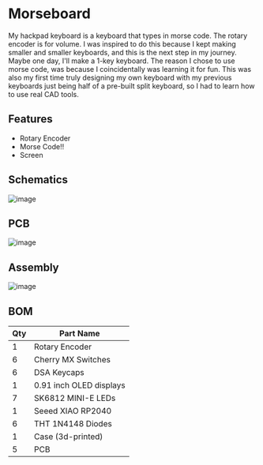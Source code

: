 # Morseboard

My hackpad keyboard is a keyboard that types in morse code. The rotary encoder is for volume. I was inspired to do this because I kept making smaller and smaller keyboards, and this is the next step in my journey. Maybe one day, I'll make a 1-key keyboard. The reason I chose to use morse code, was because I coincidentally was learning it for fun. This was also my first time truly designing my own keyboard with my previous keyboards just being half of a pre-built split keyboard, so I had to learn how to use real CAD tools.

## Features
- Rotary Encoder
- Morse Code!!
- Screen

## Schematics
![image](https://github.com/user-attachments/assets/3f3e6264-1c38-4d00-b877-8a2389f6636f)


## PCB
![image](https://github.com/user-attachments/assets/a1f1898f-5f43-4684-b375-9ace268cc1d4)

## Assembly
![image](https://github.com/user-attachments/assets/663dde31-54d7-4958-a3b0-6a155dca97db)

## BOM

| Qty | Part Name               |
|-----|-------------------------|
| 1   | Rotary Encoder          |
| 6   | Cherry MX Switches      |
| 6   | DSA Keycaps             |
| 1   | 0.91 inch OLED displays |
| 7   | SK6812 MINI-E LEDs      |
| 1   | Seeed XIAO RP2040       |
| 6   | THT 1N4148 Diodes       |
| 1   | Case (3d-printed)       |
| 5   | PCB                     |

